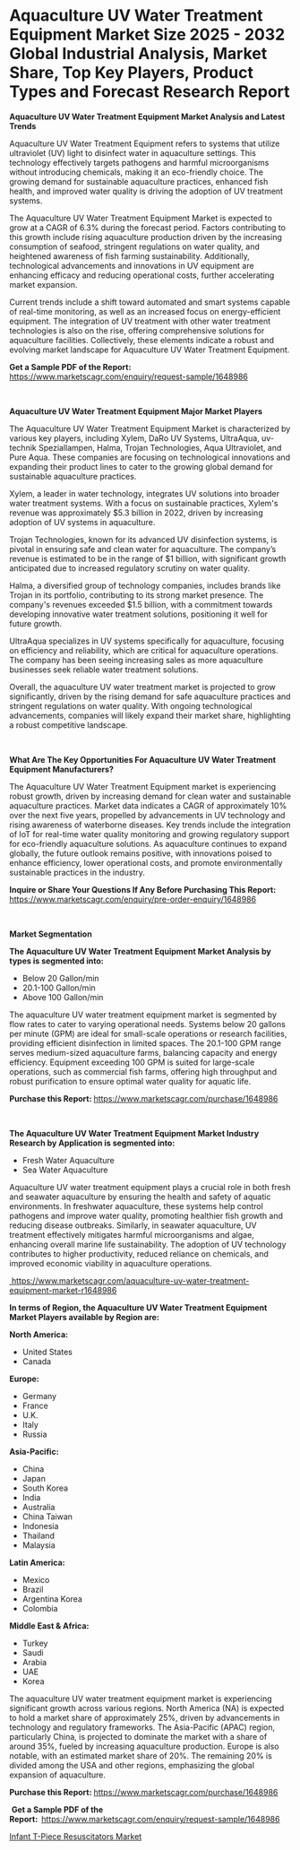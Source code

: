 <p><h1>Aquaculture UV Water Treatment Equipment Market Size 2025 - 2032 Global Industrial Analysis, Market Share, Top Key Players, Product Types and Forecast Research Report</h1></p><p><strong>Aquaculture UV Water Treatment Equipment Market Analysis and Latest Trends</strong></p>
<p><p>Aquaculture UV Water Treatment Equipment refers to systems that utilize ultraviolet (UV) light to disinfect water in aquaculture settings. This technology effectively targets pathogens and harmful microorganisms without introducing chemicals, making it an eco-friendly choice. The growing demand for sustainable aquaculture practices, enhanced fish health, and improved water quality is driving the adoption of UV treatment systems.</p><p>The Aquaculture UV Water Treatment Equipment Market is expected to grow at a CAGR of 6.3% during the forecast period. Factors contributing to this growth include rising aquaculture production driven by the increasing consumption of seafood, stringent regulations on water quality, and heightened awareness of fish farming sustainability. Additionally, technological advancements and innovations in UV equipment are enhancing efficacy and reducing operational costs, further accelerating market expansion.</p><p>Current trends include a shift toward automated and smart systems capable of real-time monitoring, as well as an increased focus on energy-efficient equipment. The integration of UV treatment with other water treatment technologies is also on the rise, offering comprehensive solutions for aquaculture facilities. Collectively, these elements indicate a robust and evolving market landscape for Aquaculture UV Water Treatment Equipment.</p></p>
<p><strong>Get a Sample PDF of the Report:&nbsp;</strong> <a href="https://www.marketscagr.com/enquiry/request-sample/1648986?utm_campaign=3221&utm_medium=2&utm_source=Github&utm_content=ia&utm_term=26032025&utm_id=aquaculture-uv-water-treatment-equipment">https://www.marketscagr.com/enquiry/request-sample/1648986</a></p>
<p>&nbsp;</p>
<p><strong>Aquaculture UV Water Treatment Equipment Major Market Players</strong></p>
<p><p>The Aquaculture UV Water Treatment Equipment Market is characterized by various key players, including Xylem, DaRo UV Systems, UltraAqua, uv-technik Speziallampen, Halma, Trojan Technologies, Aqua Ultraviolet, and Pure Aqua. These companies are focusing on technological innovations and expanding their product lines to cater to the growing global demand for sustainable aquaculture practices.</p><p>Xylem, a leader in water technology, integrates UV solutions into broader water treatment systems. With a focus on sustainable practices, Xylem's revenue was approximately $5.3 billion in 2022, driven by increasing adoption of UV systems in aquaculture.</p><p>Trojan Technologies, known for its advanced UV disinfection systems, is pivotal in ensuring safe and clean water for aquaculture. The company’s revenue is estimated to be in the range of $1 billion, with significant growth anticipated due to increased regulatory scrutiny on water quality.</p><p>Halma, a diversified group of technology companies, includes brands like Trojan in its portfolio, contributing to its strong market presence. The company's revenues exceeded $1.5 billion, with a commitment towards developing innovative water treatment solutions, positioning it well for future growth.</p><p>UltraAqua specializes in UV systems specifically for aquaculture, focusing on efficiency and reliability, which are critical for aquaculture operations. The company has been seeing increasing sales as more aquaculture businesses seek reliable water treatment solutions.</p><p>Overall, the aquaculture UV water treatment market is projected to grow significantly, driven by the rising demand for safe aquaculture practices and stringent regulations on water quality. With ongoing technological advancements, companies will likely expand their market share, highlighting a robust competitive landscape.</p></p>
<p>&nbsp;</p>
<p><strong>What Are The Key Opportunities For Aquaculture UV Water Treatment Equipment Manufacturers?</strong></p>
<p><p>The Aquaculture UV Water Treatment Equipment market is experiencing robust growth, driven by increasing demand for clean water and sustainable aquaculture practices. Market data indicates a CAGR of approximately 10% over the next five years, propelled by advancements in UV technology and rising awareness of waterborne diseases. Key trends include the integration of IoT for real-time water quality monitoring and growing regulatory support for eco-friendly aquaculture solutions. As aquaculture continues to expand globally, the future outlook remains positive, with innovations poised to enhance efficiency, lower operational costs, and promote environmentally sustainable practices in the industry.</p></p>
<p><strong>Inquire or Share Your Questions If Any Before Purchasing This Report:</strong> <a href="https://www.marketscagr.com/enquiry/pre-order-enquiry/1648986?utm_campaign=3221&utm_medium=2&utm_source=Github&utm_content=ia&utm_term=26032025&utm_id=aquaculture-uv-water-treatment-equipment">https://www.marketscagr.com/enquiry/pre-order-enquiry/1648986</a></p>
<p>&nbsp;</p>
<p><strong>Market Segmentation</strong></p>
<p><strong>The Aquaculture UV Water Treatment Equipment Market Analysis by types is segmented into:</strong></p>
<p><ul><li>Below 20 Gallon/min</li><li>20.1-100 Gallon/min</li><li>Above 100 Gallon/min</li></ul></p>
<p><p>The aquaculture UV water treatment equipment market is segmented by flow rates to cater to varying operational needs. Systems below 20 gallons per minute (GPM) are ideal for small-scale operations or research facilities, providing efficient disinfection in limited spaces. The 20.1-100 GPM range serves medium-sized aquaculture farms, balancing capacity and energy efficiency. Equipment exceeding 100 GPM is suited for large-scale operations, such as commercial fish farms, offering high throughput and robust purification to ensure optimal water quality for aquatic life.</p></p>
<p><strong>Purchase this Report:&nbsp;</strong><a href="https://www.marketscagr.com/purchase/1648986?utm_campaign=3221&utm_medium=2&utm_source=Github&utm_content=ia&utm_term=26032025&utm_id=aquaculture-uv-water-treatment-equipment">https://www.marketscagr.com/purchase/1648986</a></p>
<p>&nbsp;</p>
<p><strong>The Aquaculture UV Water Treatment Equipment Market Industry Research by Application is segmented into:</strong></p>
<p><ul><li>Fresh Water Aquaculture</li><li>Sea Water Aquaculture</li></ul></p>
<p><p>Aquaculture UV water treatment equipment plays a crucial role in both fresh and seawater aquaculture by ensuring the health and safety of aquatic environments. In freshwater aquaculture, these systems help control pathogens and improve water quality, promoting healthier fish growth and reducing disease outbreaks. Similarly, in seawater aquaculture, UV treatment effectively mitigates harmful microorganisms and algae, enhancing overall marine life sustainability. The adoption of UV technology contributes to higher productivity, reduced reliance on chemicals, and improved economic viability in aquaculture operations.</p></p>
<p><a href="https://www.marketscagr.com/aquaculture-uv-water-treatment-equipment-market-r1648986?utm_campaign=3221&utm_medium=2&utm_source=Github&utm_content=ia&utm_term=26032025&utm_id=aquaculture-uv-water-treatment-equipment">&nbsp;https://www.marketscagr.com/aquaculture-uv-water-treatment-equipment-market-r1648986</a></p>
<p><strong>In terms of Region, the Aquaculture UV Water Treatment Equipment Market Players available by Region are:</strong></p>
<p>
    <p> <strong> North America: </strong>
        <ul>
            <li>United States</li>
            <li>Canada</li>
        </ul>
        </p> 
    <p> <strong> Europe: </strong>
        <ul>
            <li>Germany</li>
            <li>France</li>
            <li>U.K.</li>
            <li>Italy</li>
            <li>Russia</li>
        </ul>
        </p> 
    <p> <strong> Asia-Pacific: </strong>
        <ul>
            <li>China</li>
            <li>Japan</li>
            <li>South Korea</li>
            <li>India</li>
            <li>Australia</li>
            <li>China Taiwan</li>
            <li>Indonesia</li>
            <li>Thailand</li>
            <li>Malaysia</li>
        </ul>
        </p> 
    <p> <strong> Latin America: </strong>
        <ul>
            <li>Mexico</li>
            <li>Brazil</li>
            <li>Argentina Korea</li>
            <li>Colombia</li>
        </ul>
        </p> 
    <p> <strong> Middle East & Africa: </strong>
        <ul>
            <li>Turkey</li>
            <li>Saudi</li>
            <li>Arabia</li>
            <li>UAE</li>
            <li>Korea</li>
        </ul>
    </p>
    </p>
<p><p>The aquaculture UV water treatment equipment market is experiencing significant growth across various regions. North America (NA) is expected to hold a market share of approximately 25%, driven by advancements in technology and regulatory frameworks. The Asia-Pacific (APAC) region, particularly China, is projected to dominate the market with a share of around 35%, fueled by increasing aquaculture production. Europe is also notable, with an estimated market share of 20%. The remaining 20% is divided among the USA and other regions, emphasizing the global expansion of aquaculture.</p></p>
<p><strong>Purchase this Report: </strong><a href="https://www.marketscagr.com/purchase/1648986?utm_campaign=3221&utm_medium=2&utm_source=Github&utm_content=ia&utm_term=26032025&utm_id=aquaculture-uv-water-treatment-equipment">https://www.marketscagr.com/purchase/1648986</a></p>
<p>&nbsp;<strong>Get a Sample PDF of the Report:&nbsp;&nbsp;</strong><a href="https://www.marketscagr.com/enquiry/request-sample/1648986?utm_campaign=3221&utm_medium=2&utm_source=Github&utm_content=ia&utm_term=26032025&utm_id=aquaculture-uv-water-treatment-equipment">https://www.marketscagr.com/enquiry/request-sample/1648986</a></p>
<p><strong></strong></p>
<p><p><a href="https://github.com/joshuagarcia509/Market-Research-Report-List-1/blob/main/infant-t-piece-resuscitators-market.md?utm_campaign=3221&utm_medium=2&utm_source=Github&utm_content=ia&utm_term=26032025&utm_id=aquaculture-uv-water-treatment-equipment">Infant T-Piece Resuscitators Market</a></p></p>